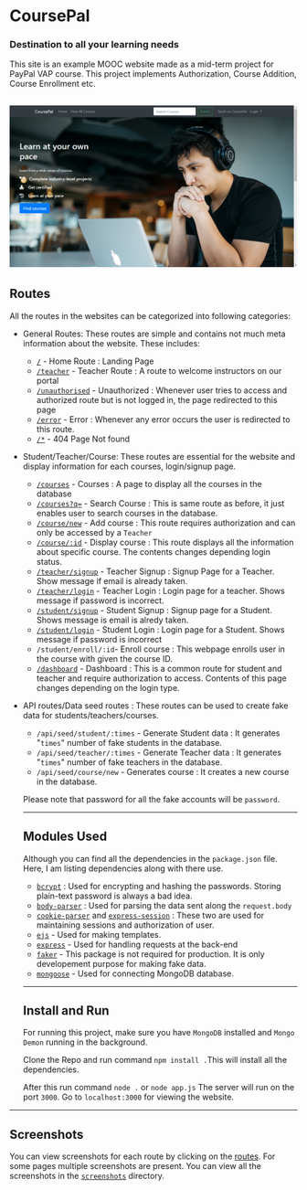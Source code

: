 # CoursePal
### Destination to all your learning needs

This site is an example MOOC website made as a mid-term project for PayPal VAP course. This project implements Authorization, Course Addition, Course Enrollment etc.

![CoursePal](/screenshots/home_1.png)
---
## Routes
All the routes in the websites can be categorized into following categories:
- General Routes:
  These routes are simple and contains not much meta information about the website. These includes:
    -   [`/`](/screenshots/home_1.png) - Home Route : Landing Page
    -   [`/teacher`](/screenshots/teacher_1.png) - Teacher Route : A route to welcome instructors on our portal
    -   [`/unauthorised`](/screenshots/unauth.png) - Unauthorized : Whenever user tries to access and authorized route but is not logged in, the page redirected to this page
    -   [`/error`](/screenshots/error.png) - Error : Whenever any error occurs the user is redirected to this route.
    -   [`/*`](/screenshots/404.png) - 404 Page Not found 
- Student/Teacher/Course:
  These routes are essential for the website and display information for each courses, login/signup page.
    - [`/courses`](/screenshots/courses.png) - Courses : A page to display all the courses in the database
    - [`/courses?q=`](/screenshots/search.png) - Search Course : This is same route as before, it just enables user to search courses in the database.
    - [`/course/new`](/screenshots/new_course.png) - Add course : This route requires authorization and can only be accessed by a `Teacher`
    - [`/course/:id`](/screenshots/course.png) - Display course : This route displays all the information about specific course. The contents changes depending login status.
    - [`/teacher/signup`](/screenshots/teacher_signup.png) - Teacher Signup : Signup Page for a Teacher. Show message if email is already taken.
    - [`/teacher/login`](/screenshots/signin.png) - Teacher Login : Login page for a teacher. Shows message if password is incorrect.
    - [`/student/signup`](/screenshots/student_signup.png) - Student Signup : Signup page for a Student. Shows message is email is alredy taken.
    - [`/student/login`](/screenshots/signin.png) - Student Login : Login page for a Student. Shows message if password is incorrect
    - `/student/enroll/:id`- Enroll course : This webpage enrolls user in the course with given the course ID.
    - [`/dashboard`](/screenshots/teacher_dashboard.png) - Dashboard : This is a common route for student and teacher and require authorization to access. Contents of this page changes depending on the login type.
- API routes/Data seed routes : These routes can be used to create fake data for students/teachers/courses.
  - `/api/seed/student/:times` - Generate Student data : It generates "`times`" number of fake students in the database.
  - `/api/seed/teacher/:times` - Generate Teacher data : It generates "`times`" number of fake teachers in the database.
  - `/api/seed/course/new` - Generates course : It creates a new course in the database.
  
  Please note that password for all the fake accounts will be `password`.
  
  ---
  ## Modules Used
  Although you can find all the dependencies in the `package.json` file. Here, I am listing dependencies along with there use.
  - [`bcrypt`](https://www.npmjs.com/package/bcrypt) : Used for encrypting and hashing the passwords. Storing plain-text password is always a bad idea.
  - [`body-parser`](https://www.npmjs.com/package/body-parser) : Used for parsing the data sent along the `request.body`
  - [`cookie-parser`](https://www.npmjs.com/package/cookie-parser) and [`express-session`](https://www.npmjs.com/package/express-session) : These two are used for maintaining sessions and authorization of user.
  - [`ejs`](https://www.npmjs.com/package/ejs) - Used for making templates.
  - [`express`](https://www.npmjs.com/package/express) - Used for handling requests at the back-end
  - [`faker`](https://www.npmjs.com/package/faker) - This package is not required for production. It is only developement purpose for making fake data.
  - [`mongoose`](https://www.npmjs.com/package/mongoose) - Used for connecting MongoDB database.
  ---
  ## Install and Run
  For running this project, make sure you have `MongoDB` installed and `Mongo Demon` running in the background.
  
  Clone the Repo and run command `npm install .`This will install all the dependencies. 

  After this run command `node .` or `node app.js` The server will run on the port `3000`. Go to `localhost:3000` for viewing the website.
  
 ---
 ## Screenshots
 You can view screenshots for each route by clicking on the [routes](https://github.com/uragirii/coursepal#routes). For some pages multiple screenshots are present. You can view all the screenshots in the [`screenshots`](/screenshots) directory. 
